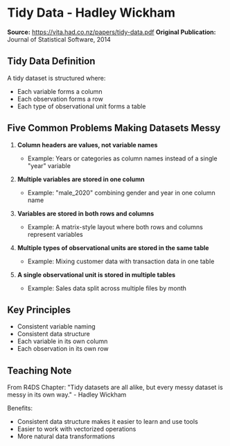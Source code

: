 # Tidy Data - Hadley Wickham

**Source:** https://vita.had.co.nz/papers/tidy-data.pdf
**Original Publication:** Journal of Statistical Software, 2014

## Tidy Data Definition

A tidy dataset is structured where:
- Each variable forms a column
- Each observation forms a row
- Each type of observational unit forms a table

## Five Common Problems Making Datasets Messy

1. **Column headers are values, not variable names**
   - Example: Years or categories as column names instead of a single "year" variable

2. **Multiple variables are stored in one column**
   - Example: "male_2020" combining gender and year in one column name

3. **Variables are stored in both rows and columns**
   - Example: A matrix-style layout where both rows and columns represent variables

4. **Multiple types of observational units are stored in the same table**
   - Example: Mixing customer data with transaction data in one table

5. **A single observational unit is stored in multiple tables**
   - Example: Sales data split across multiple files by month

## Key Principles

- Consistent variable naming
- Consistent data structure
- Each variable in its own column
- Each observation in its own row

## Teaching Note

From R4DS Chapter: "Tidy datasets are all alike, but every messy dataset is messy in its own way." - Hadley Wickham

Benefits:
- Consistent data structure makes it easier to learn and use tools
- Easier to work with vectorized operations
- More natural data transformations
